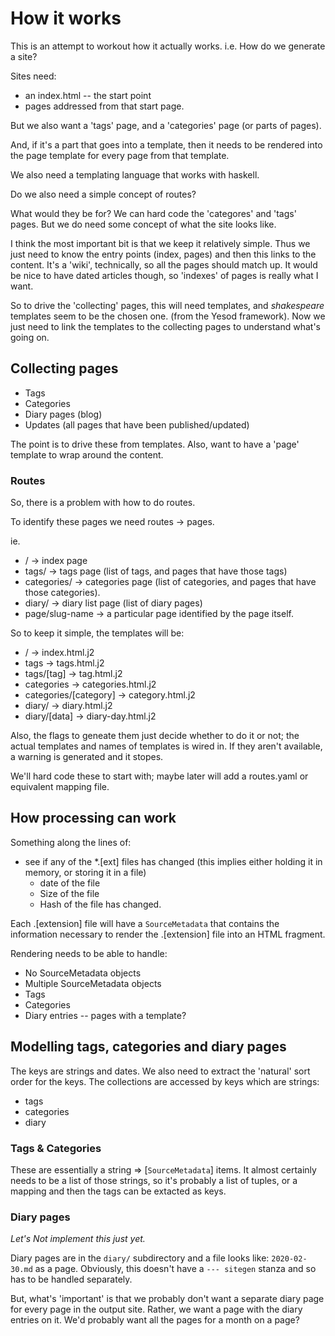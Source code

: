 # How it works

This is an attempt to workout how it actually works.  i.e. How do we generate
a site?

Sites need:

 - an index.html -- the start point
 - pages addressed from that start page.

But we also want a 'tags' page, and a 'categories' page (or parts of pages).

And, if it's a part that goes into a template, then it needs to be rendered
into the page template for every page from that template.

We also need a templating language that works with haskell.

Do we also need a simple concept of routes?

What would they be for?  We can hard code the 'categores' and 'tags' pages.
But we do need some concept of what the site looks like.

I think the most important bit is that we keep it relatively simple.  Thus we
just need to know the entry points (index, pages) and then this links to the
content.  It's a 'wiki', technically, so all the pages should match up.  It
would be nice to have dated articles though, so 'indexes' of pages is really
what I want.

So to drive the 'collecting' pages, this will need templates, and *shakespeare*
templates seem to be the chosen one.  (from the Yesod framework).  Now we just
need to link the templates to the collecting pages to understand what's going
on.

## Collecting pages

- Tags
- Categories
- Diary pages (blog)
- Updates (all pages that have been published/updated)

The point is to drive these from templates.  Also, want to have a 'page'
template to wrap around the content.

### Routes

So, there is a problem with how to do routes.

To identify these pages we need routes -> pages.

ie.

- / -> index page
- tags/ -> tags page (list of tags, and pages that have those tags)
- categories/ -> categories page (list of categories, and pages that have those
  categories).
- diary/ -> diary list page (list of diary pages)
- page/slug-name -> a particular page identified by the page itself.

So to keep it simple, the templates will be:

- / -> index.html.j2
- tags -> tags.html.j2
- tags/[tag] -> tag.html.j2
- categories -> categories.html.j2
- categories/[category] -> category.html.j2
- diary/ -> diary.html.j2
- diary/[data] -> diary-day.html.j2

Also, the flags to geneate them just decide whether to do it or not; the actual
templates and names of templates is wired in.  If they aren't available,
a warning is generated and it stopes.

We'll hard code these to start with; maybe later will add a routes.yaml or
equivalent mapping file.

## How processing can work

Something along the lines of:

* see if any of the *.[ext] files has changed (this implies either holding it
  in memory, or storing it in a file)
  * date of the file
  * Size of the file
  * Hash of the file has changed.

Each .[extension] file will have a `SourceMetadata` that contains the
information necessary to render the .[extension] file into an HTML fragment.

Rendering needs to be able to handle:

 - No SourceMetadata objects
 - Multiple SourceMetadata objects
 - Tags
 - Categories
 - Diary entries  -- pages with a template?

## Modelling tags, categories and diary pages

The keys are strings and dates.  We also need to extract the 'natural' sort
order for the keys.  The collections are accessed by keys which are strings:

 - tags
 - categories
 - diary

### Tags & Categories

These are essentially a string => [`SourceMetadata`] items.  It almost
certainly needs to be a list of those strings, so it's probably a list of
tuples, or a mapping and then the tags can be extacted as keys.

### Diary pages

*Let's Not implement this just yet.*

Diary pages are in the `diary/` subdirectory and a file looks like:
`2020-02-30.md` as a page.  Obviously, this doesn't have a `--- sitegen` stanza
and so has to be handled separately.

But, what's 'important' is that we probably don't want a separate diary page
for every page in the output site.  Rather, we want a page with the diary
entries on it.  We'd probably want all the pages for a month on a page?
